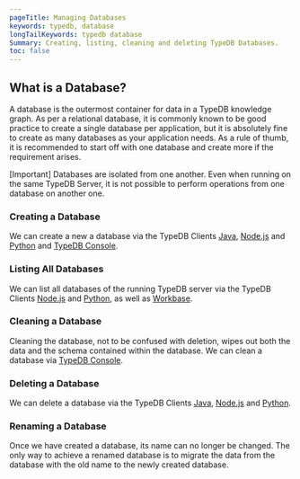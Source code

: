 ```yaml
---
pageTitle: Managing Databases
keywords: typedb, database
longTailKeywords: typedb database
Summary: Creating, listing, cleaning and deleting TypeDB Databases.
toc: false
---
```


## What is a Database?
A database is the outermost container for data in a TypeDB knowledge graph. As per a relational database, it is commonly known to be good practice to create a single database per application, but it is absolutely fine to create as many databases as your application needs. As a rule of thumb, it is recommended to start off with one database and create more if the requirement arises.

<div class="note">
[Important]
Databases are isolated from one another. Even when running on the same TypeDB Server, it is not possible to perform operations from one database on another one.
</div>

### Creating a Database
We can create a new a database via the TypeDB Clients [Java](../03-client-api/01-java.md), [Node.js](../03-client-api/03-nodejs.md) and [Python](../03-client-api/02-python.md) and [TypeDB Console](../02-console/01-console.md).

### Listing All Databases
We can list all databases of the running TypeDB server via the TypeDB Clients [Node.js](../03-client-api/03-nodejs.md#retrieve-all-databases) and [Python](../03-client-api/02-python.md#retrieve-all-databases), as well as [Workbase](../07-workbase/01-connection.md#select-a-database).

### Cleaning a Database
Cleaning the database, not to be confused with deletion, wipes out both the data and the schema contained within the database. We can clean a database via [TypeDB Console](../02-console/01-console.md#console-commands).

### Deleting a Database
We can delete a database via the TypeDB Clients [Java](../03-client-api/01-java.md#delete-a-database), [Node.js](../03-client-api/03-nodejs.md#delete-a-database) and [Python](../03-client-api/02-python.md#delete-a-database).

### Renaming a Database
Once we have created a database, its name can no longer be changed. The only way to achieve a renamed database is to migrate the data from the database with the old name to the newly created database.
